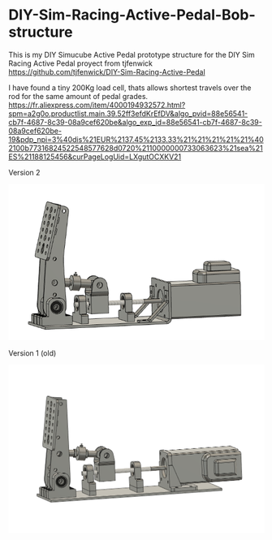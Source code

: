 # DIY-Sim-Racing-Active-Pedal-Bob-structure

This is my DIY Simucube Active Pedal prototype structure for the DIY Sim Racing Active Pedal proyect from tjfenwick https://github.com/tjfenwick/DIY-Sim-Racing-Active-Pedal

I have found a tiny 200Kg load cell, thats allows shortest travels over the rod for the same amount of pedal grades. https://fr.aliexpress.com/item/4000194932572.html?spm=a2g0o.productlist.main.39.52ff3efdKrEfDV&algo_pvid=88e56541-cb7f-4687-8c39-08a9cef620be&algo_exp_id=88e56541-cb7f-4687-8c39-08a9cef620be-19&pdp_npi=3%40dis%21EUR%2137.45%2133.33%21%21%21%21%21%402100b77316824522548577628d0720%2110000000733063623%21sea%21ES%21188125456&curPageLogUid=LXgutOCXKV21

Version 2

![Alt text](CAD%20BOB/Image2.png)

Version 1 (old)

![Alt text](CAD%20BOB/Image.png)
